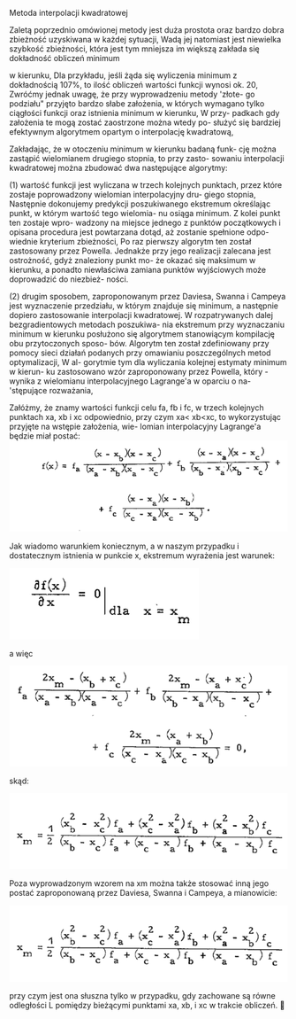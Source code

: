 Metoda interpolacji kwadratowej

Zaletą poprzednio omówionej metody jest duża prostota oraz
bardzo dobra zbieżność uzyskiwana w każdej sytuacji, Wadą jej
natomiast jest niewielka szybkość zbieżności, która jest tym
mniejsza im większą zakłada się dokładność obliczeń minimum

w kierunku, Dla przykładu, jeśli żąda się wyliczenia minimum z
dokładnością 107%, to ilość obliczeń wartości funkcji wynosi ok.
20, Zwróćmy jednak uwagę, że przy wyprowadzeniu metody 'złote-
go podziału" przyjęto bardzo słabe założenia, w których wymagano
tylko ciągłości funkcji oraz istnienia minimum w kierunku, W przy-
padkach gdy założenia te mogą zostać zaostrzone można wtedy po-
służyć się bardziej efektywnym algorytmem opartym o interpolację
kwadratową,

Zakładając, że w otoczeniu minimum w kierunku badaną funk-
cję można zastąpić wielomianem drugiego stopnia, to przy zasto-
sowaniu interpolacji kwadratowej można zbudować dwa następujące
algorytmy:

(1) wartość funkcji jest wyliczana w trzech kolejnych punktach,
przez które zostaje poprowadzony wielomian interpolacyjny dru-
giego stopnia, Następnie dokonujemy predykcji poszukiwanego
ekstremum określając punkt, w którym wartość tego wielomia-
nu osiąga minimum. Z kolei punkt ten zostaje wpro-
wadzony na miejsce jednego z punktów początkowych i opisana
procedura jest powtarzana dotąd, aż zostanie spełnione odpo-
wiednie kryterium zbieżności, Po raz pierwszy algorytm ten
został zastosowany przez Powella. Jednakże przy jego
realizacji zalecana jest ostrożność, gdyż znaleziony punkt mo-
że okazać się maksimum w kierunku, a ponadto niewłaściwa
zamiana punktów wyjściowych może doprowadzić do niezbież-
ności. 

(2) drugim sposobem, zaproponowanym przez Daviesa, Swanna i
Campeya jest wyznaczenie przedziału, w którym znajduje
się minimum, a następnie dopiero zastosowanie interpolacji
kwadratowej.
W rozpatrywanych dalej bezgradientowych metodach poszukiwa-
nia ekstremum przy wyznaczaniu minimum w kierunku posłużono
się algorytmem stanowiącym kompilację obu przytoczonych sposo-
bów. Algorytm ten został zdefiniowany przy pomocy sieci działań
podanych przy omawianiu poszczególnych metod optymalizacji, W al-
gorytmie tym dla wyliczania kolejnej estymaty minimum w kierun-
ku zastosowano wzór zaproponowany przez Powella, który -
wynika z wielomianu interpolacyjnego Lagrange'a w oparciu o na-
'stępujące rozważania,

Załóżmy, że znamy wartości funkcji celu fa, fb i fc, w trzech
kolejnych punktach xa, xb i xc odpowiednio, przy czym
xa< xb<xc, to wykorzystując przyjęte na wstępie założenia, wie-
lomian interpolacyjny Lagrange'a będzie miał postać:
![](images/0.png)

Jak wiadomo warunkiem koniecznym, a w naszym przypadku
i dostatecznym istnienia w punkcie x, ekstremum wyrażenia
jest warunek:

![](images/1.png)

a więc

![](images/2.png)

skąd:

![](images/3.png)

Poza wyprowadzonym wzorem na xm można także stosować
inną jego postać zaproponowaną przez Daviesa, Swanna i Campeya, 
a mianowicie:

![](images/3.png)

przy czym jest ona słuszna tylko w przypadku, gdy zachowane są
równe odległości L pomiędzy bieżącymi punktami xa, xb, i xc
w trakcie obliczeń.

